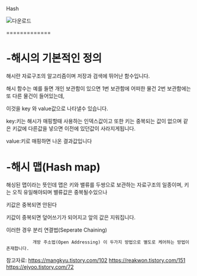 Hash

![다운로드](https://user-images.githubusercontent.com/100178951/155863192-e86f1c5b-5357-47ef-af68-1652ed8088b6.png)



=============

-해시의 기본적인 정의
========
  해시란 자료구조의 알고리즘이며 저장과 검색에 뛰어난 함수입니다.
  
  해시 함수는 예를 들면 개인 보관함이 있으면 1번 보관함에 어떠한 물건 2번 보관함에는 또 다른 물건이 들어있는데,
 
  이것을 key 와 value값으로 나타낼수 있습니다.
  
  key:키는 해시가 매핑할때 사용하는 인덱스값이고 또한 키는 중복되는 값이 없으며 같은 키값에 다른값을 넣으면 이전에 있던값이 사라지게됩니다. 
  
  value:키로 매핑하면 나온 결과값입니다
  
-해시 맵(Hash map)
  =========
  해싱된 맵이라는 뜻인데 맵은 키와 밸류를 두쌍으로 보관하는 자료구조의 일종이며, 키는 오직 유일해야되며 밸류값은 중복될수있으나
  
  키값은 중복되면 안된다
  
  키값이 중복되면 덮어쓰기가 되어지고 앞의 값은 지워집니다.
  
  이러한 경우 분리 연결법(Seperate Chaining)
              
              개방 주소법(Open Addressing) 이 두가지 방법으로 별도로 케어하는 방법이 존재합니다.

 참고자료: https://mangkyu.tistory.com/102
           https://reakwon.tistory.com/151
           https://ejyoo.tistory.com/72
